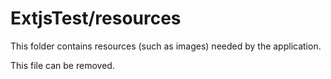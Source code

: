 # ExtjsTest/resources

This folder contains resources (such as images) needed by the application. 

This file can be removed.
